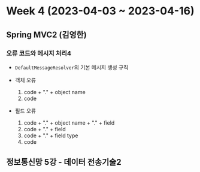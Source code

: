 # Week 4 (2023-04-03 ~ 2023-04-16)

## Spring MVC2 (김영한)
### 오류 코드와 메시지 처리4
- `DefaultMessageResolver`의 기본 메시지 생성 규칙
- 객체 오류
    1. code + "." + object name
    2. code

- 필드 오류
    1. code + "." + object name + "." + field
    2. code + "." + field
    3. code + "." + field type
    4. code

## 정보통신망 5강 - 데이터 전송기술2
